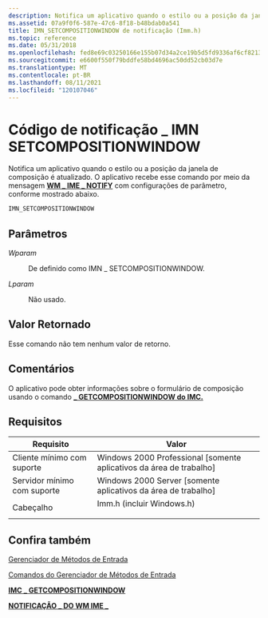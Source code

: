 ```yaml
---
description: Notifica um aplicativo quando o estilo ou a posição da janela de composição é atualizado. O aplicativo recebe esse comando por meio da mensagem WM \_ IME \_ NOTIFY com configurações de parâmetro, conforme mostrado abaixo.
ms.assetid: 07a9f0f6-587e-47c6-8f18-b48bdab0a541
title: IMN_SETCOMPOSITIONWINDOW de notificação (Imm.h)
ms.topic: reference
ms.date: 05/31/2018
ms.openlocfilehash: fed8e69c03250166e155b07d34a2ce19b5d5fd9336af6cf82133c258c2b88d46
ms.sourcegitcommit: e6600f550f79bddfe58bd4696ac50dd52cb03d7e
ms.translationtype: MT
ms.contentlocale: pt-BR
ms.lasthandoff: 08/11/2021
ms.locfileid: "120107046"
---
```

# <a name="imn_setcompositionwindow-notification-code"></a>Código de notificação \_ IMN SETCOMPOSITIONWINDOW

Notifica um aplicativo quando o estilo ou a posição da janela de composição é atualizado. O aplicativo recebe esse comando por meio da mensagem [**WM \_ IME \_ NOTIFY**](wm-ime-notify.md) com configurações de parâmetro, conforme mostrado abaixo.


```C++
IMN_SETCOMPOSITIONWINDOW
```



## <a name="parameters"></a>Parâmetros

<dl> <dt>

<span id="wParam"></span><span id="wparam"></span><span id="WPARAM"></span>*Wparam*
</dt> <dd>

De definido como IMN \_ SETCOMPOSITIONWINDOW.

</dd> <dt>

<span id="lParam"></span><span id="lparam"></span><span id="LPARAM"></span>*Lparam*
</dt> <dd>

Não usado.

</dd> </dl>

## <a name="return-value"></a>Valor Retornado

Esse comando não tem nenhum valor de retorno.

## <a name="remarks"></a>Comentários

O aplicativo pode obter informações sobre o formulário de composição usando o comando [**\_ GETCOMPOSITIONWINDOW do IMC.**](imc-getcompositionwindow.md)

## <a name="requirements"></a>Requisitos



| Requisito | Valor |
|-------------------------------------|------------------------------------------------------------------------------------------------------|
| Cliente mínimo com suporte<br/> | Windows 2000 Professional \[somente aplicativos da área de trabalho\]<br/>                                           |
| Servidor mínimo com suporte<br/> | Windows 2000 Server \[somente aplicativos da área de trabalho\]<br/>                                                 |
| Cabeçalho<br/>                   | <dl> <dt>Imm.h (incluir Windows.h)</dt> </dl> |



## <a name="see-also"></a>Confira também

<dl> <dt>

[Gerenciador de Métodos de Entrada](input-method-manager.md)
</dt> <dt>

[Comandos do Gerenciador de Métodos de Entrada](input-method-manager-commands.md)
</dt> <dt>

[**IMC \_ GETCOMPOSITIONWINDOW**](imc-getcompositionwindow.md)
</dt> <dt>

[**NOTIFICAÇÃO \_ DO WM IME \_**](wm-ime-notify.md)
</dt> </dl>

 

 




